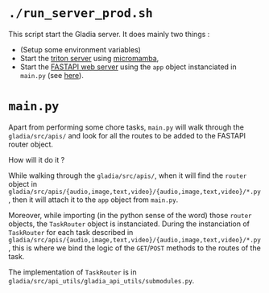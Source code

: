 # `./run_server_prod.sh` 

This script start the Gladia server. It does mainly two things :

* (Setup some environment variables)
* Start the [triton server](https://developer.nvidia.com/nvidia-triton-inference-server) using [micromamba](https://mamba.readthedocs.io/en/latest/user_guide/micromamba.html),
* Start the [FASTAPI web server](https://www.uvicorn.org/) using the `app` object instanciated in `main.py` (see [here](https://github.com/gladiaio/gladia/blob/a832381dfa79ed7974fed090fd549fd7abe2c9ee/src/main.py#L199)).

# `main.py`

Apart from performing some chore tasks, `main.py` will walk through the `gladia/src/apis/` and look for all the routes to be added to the FASTAPI router object. 

How will it do it ? 

While walking through the `gladia/src/apis/`, when it will find the `router` object in `gladia/src/apis/{audio,image,text,video}/{audio,image,text,video}/*.py`, then it will attach it to the `app` object from `main.py`. 

Moreover, while importing (in the python sense of the word) those `router` objects, the `TaskRouter` object is instanciated. During the instanciation of `TaskRouter` for each task described in `gladia/src/apis/{audio,image,text,video}/{audio,image,text,video}/*.py`, this is where we bind the logic of the `GET`/`POST` methods to the routes of the task. 

The implementation of `TaskRouter` is in `gladia/src/api_utils/gladia_api_utils/submodules.py`.

